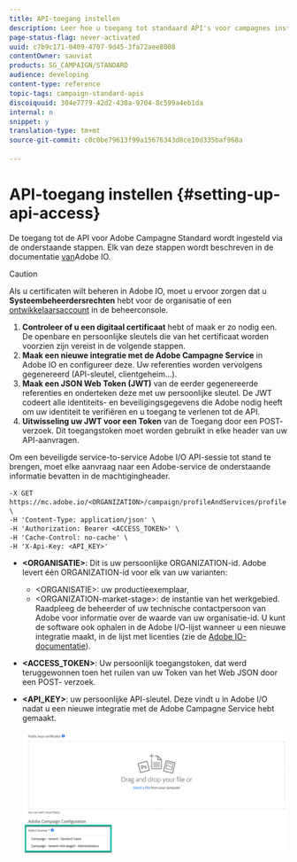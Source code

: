```yaml
---
title: API-toegang instellen
description: Leer hoe u toegang tot standaard API's voor campagnes instelt.
page-status-flag: never-activated
uuid: c7b9c171-0409-4707-9d45-3fa72aee8008
contentOwner: sauviat
products: SG_CAMPAIGN/STANDARD
audience: developing
content-type: reference
topic-tags: campaign-standard-apis
discoiquuid: 304e7779-42d2-430a-9704-8c599a4eb1da
internal: n
snippet: y
translation-type: tm+mt
source-git-commit: c0c0be79613f99a15676343d8ce10d335baf968a

---
```



# API-toegang instellen {#setting-up-api-access}

De toegang tot de API voor Adobe Campagne Standard wordt ingesteld via de onderstaande stappen. Elk van deze stappen wordt beschreven in de documentatie [van](https://www.adobe.io/authentication/auth-methods.html#!AdobeDocs/adobeio-auth/master/AuthenticationOverview/ServiceAccountIntegration.md)Adobe IO.

>[!CAUTION]
>
>Als u certificaten wilt beheren in Adobe IO, moet u ervoor zorgen dat u <b>Systeembeheerdersrechten</b> hebt voor de organisatie of een <a href="https://helpx.adobe.com/enterprise/using/manage-developers.html">ontwikkelaarsaccount</a> in de beheerconsole.

1. **Controleer of u een digitaal certificaat** hebt of maak er zo nodig een. De openbare en persoonlijke sleutels die van het certificaat worden voorzien zijn vereist in de volgende stappen.
1. **Maak een nieuwe integratie met de Adobe Campagne Service** in Adobe IO en configureer deze. Uw referenties worden vervolgens gegenereerd (API-sleutel, clientgeheim...).
1. **Maak een JSON Web Token (JWT)** van de eerder gegenereerde referenties en onderteken deze met uw persoonlijke sleutel. De JWT codeert alle identiteits- en beveiligingsgegevens die Adobe nodig heeft om uw identiteit te verifiëren en u toegang te verlenen tot de API.
1. **Uitwisseling uw JWT voor een Token** van de Toegang door een POST- verzoek. Dit toegangstoken moet worden gebruikt in elke header van uw API-aanvragen.

Om een beveiligde service-to-service Adobe I/O API-sessie tot stand te brengen, moet elke aanvraag naar een Adobe-service de onderstaande informatie bevatten in de machtigingheader.

```
-X GET https://mc.adobe.io/<ORGANIZATION>/campaign/profileAndServices/profile \
-H 'Content-Type: application/json' \
-H 'Authorization: Bearer <ACCESS_TOKEN>' \
-H 'Cache-Control: no-cache' \
-H 'X-Api-Key: <API_KEY>'
```

* **&lt;ORGANISATIE>**: Dit is uw persoonlijke ORGANIZATION-id. Adobe levert één ORGANIZATION-id voor elk van uw varianten:

   * &lt;ORGANISATIE>: uw productieexemplaar,
   * &lt;ORGANIZATION-market-stage>: de instantie van het werkgebied.
   Raadpleeg de beheerder of uw technische contactpersoon van Adobe voor informatie over de waarde van uw organisatie-id. U kunt de software ook ophalen in de Adobe I/O-lijst wanneer u een nieuwe integratie maakt, in de lijst met licenties (zie de <a href="https://www.adobe.io/authentication.html">Adobe IO-documentatie</a>).

* **&lt;ACCESS_TOKEN>**: Uw persoonlijk toegangstoken, dat werd teruggewonnen toen het ruilen van uw Token van het Web JSON door een POST- verzoek.

* **&lt;API_KEY>**: uw persoonlijke API-sleutel. Deze vindt u in Adobe I/O nadat u een nieuwe integratie met de Adobe Campagne Service hebt gemaakt.

   ![alt-tekst](assets/tenant.png)
